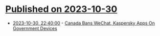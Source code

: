 # [Published on 2023-10-30](index.md)

* [2023-10-30, 22:40:00](https://news.slashdot.org/story/23/10/30/2041245/canada-bans-wechat-kaspersky-apps-on-government-devices?utm_source=rss1.0mainlinkanon&utm_medium=feed) - [Canada Bans WeChat, Kaspersky Apps On Government Devices](https://news.slashdot.org/story/23/10/30/2041245/canada-bans-wechat-kaspersky-apps-on-government-devices?utm_source=rss1.0mainlinkanon&utm_medium=feed)
